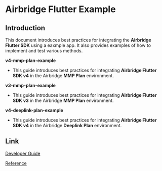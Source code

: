 # Airbridge Flutter Example

## Introduction
This document introduces best practices for integrating the **Airbridge Flutter SDK** using a eaxmple app. It also provides examples of how to implement and test various methods.

**v4-mmp-plan-example**
- This guide introduces best practices for integrating **Airbridge Flutter SDK v4** in the Airbridge **MMP Plan** environment.

**v3-mmp-plan-example**
- This guide introduces best practices for integrating **Airbridge Flutter SDK v3** in the Airbridge **MMP Plan** environment.

**v4-deeplink-plan-example**
- This guide introduces best practices for integrating **Airbridge Flutter SDK v4** in the Airbridge **Deeplink Plan** environment.

## Link
[Developer Guide](https://help.airbridge.io/en/developers/flutter-sdk-v4)

[Reference](https://reference.airbridge.io/airbridge-flutter-sdk/latest/)
